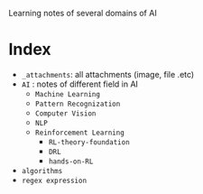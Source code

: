 Learning notes of several domains of AI
# Index

- `_attachments`: all attachments (image, file .etc)
- `AI` : notes of different field in AI
	- `Machine Learning`
	- `Pattern Recognization`
	- `Computer Vision`
	- `NLP`
	- `Reinforcement Learning`
		- `RL-theory-foundation`
		- `DRL`
		- `hands-on-RL`
- `algorithms`
- `regex expression`
